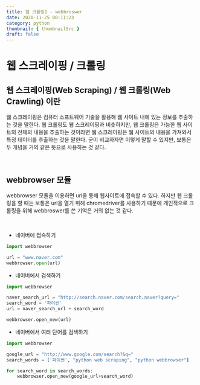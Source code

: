 ```yaml
---
title: 웹 크롤링1 - webbroswer
date: 2020-11-25 00:11:23
category: python
thumbnail: { thumbnailSrc }
draft: false
---
```


# 웹 스크레이핑 / 크롤링

## 웹 스크레이핑(Web Scraping) / 웹 크롤링(Web Crawling) 이란

웹 스크레이핑은 컴퓨터 소프트웨어 기술을 활용해 웹 사이트 내에 있는 정보를 추출하는 것을 말한다. 웹 크롤링도 웹 스크레이핑과 비슷하지만, 웹 크롤링은 가능한 웹 사이트의 전체의 내용을 추출하는 것이라면 웹 스크레이핑은 웹 사이트의 내용을 가져와서 특정 데이터를 추출하는 것을 말한다. 굳이 비교하자면 이렇게 말할 수 있지만, 보통은 두 개념을 거의 같은 뜻으로 사용하는 것 같다.

</br>

## webbrowser 모듈

webbrowser 모듈을 이용하면 url을 통해 웹사이트에 접속할 수 있다. 하지만 웹 크롤링을 할 때는 보통은 url을 열기 위해 chromedriver를 사용하기 때문에 개인적으로 크롤링을 위해 webbroswer를 쓴 기억은 거의 없는 것 같다.

</br>

- 네이버에 접속하기

```python
import webbrowser

url = "www.naver.com"
webbrowser.open(url)
```

- 네이버에서 검색하기

```python
import webbrowser

naver_search_url = "http://search.naver.com/search.naver?query="
search_word = '파이썬'
url = naver_search_url + search_word

webbrowser.open_new(url)
```

- 네이버에서 여러 단어를 검색하기

```python
import webbrowser

google_url = "http://www.google.com/search?&q="
search_words = ['파이썬', "python web scraping", "python webbrowser"]

for search_word in search_words:
    webbrowser.open_new(google_url+search_word)
```
